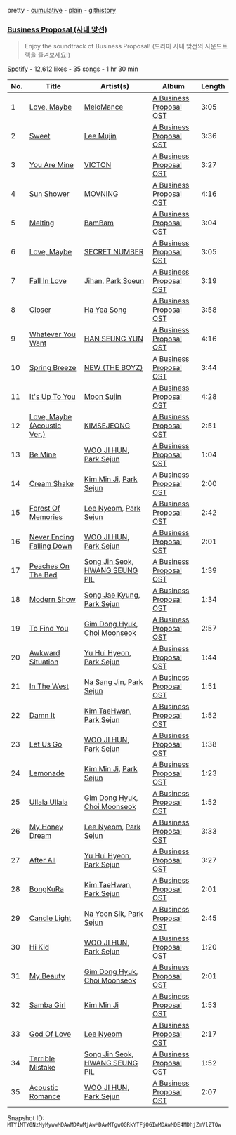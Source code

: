 pretty - [cumulative](/playlists/cumulative/37i9dQZF1DX4epI7cdLjJs.md) - [plain](/playlists/plain/37i9dQZF1DX4epI7cdLjJs) - [githistory](https://github.githistory.xyz/mackorone/spotify-playlist-archive/blob/main/playlists/plain/37i9dQZF1DX4epI7cdLjJs)

### [Business Proposal \(사내 맞선\)](https://open.spotify.com/playlist/37i9dQZF1DX4epI7cdLjJs)

> Enjoy the soundtrack of Business Proposal! \(드라마 사내 맞선의 사운드트랙을 즐겨보세요!\)

[Spotify](https://open.spotify.com/user/spotify) - 12,612 likes - 35 songs - 1 hr 30 min

| No. | Title | Artist(s) | Album | Length |
|---|---|---|---|---|
| 1 | [Love, Maybe](https://open.spotify.com/track/3YsCMGLIVo1yuTRL0MzUAl) | [MeloMance](https://open.spotify.com/artist/6k4r73Wq8nhkCDoUsECL1e) | [A Business Proposal OST](https://open.spotify.com/album/3mus1JiTJRZUfhOExy71lY) | 3:05 |
| 2 | [Sweet](https://open.spotify.com/track/31ww06T99hidCTBfXXI7JM) | [Lee Mujin](https://open.spotify.com/artist/4Xj0peBt3EZHbdF20JmdWC) | [A Business Proposal OST](https://open.spotify.com/album/3mus1JiTJRZUfhOExy71lY) | 3:36 |
| 3 | [You Are Mine](https://open.spotify.com/track/5QpIWR4XQChU7SxdXCoQ4J) | [VICTON](https://open.spotify.com/artist/0ziR2zN0NFcB4x1G3P8cW3) | [A Business Proposal OST](https://open.spotify.com/album/3mus1JiTJRZUfhOExy71lY) | 3:27 |
| 4 | [Sun Shower](https://open.spotify.com/track/6mgMKlpruxqFBWGBGtrOmw) | [MOVNING](https://open.spotify.com/artist/6tuZdsQHRegQDPlRdcMjbn) | [A Business Proposal OST](https://open.spotify.com/album/3mus1JiTJRZUfhOExy71lY) | 4:16 |
| 5 | [Melting](https://open.spotify.com/track/0QKOCQ3LJSmTSDLBVxiXun) | [BamBam](https://open.spotify.com/artist/2p48L95TwEaYkSdn6R7LOr) | [A Business Proposal OST](https://open.spotify.com/album/3mus1JiTJRZUfhOExy71lY) | 3:04 |
| 6 | [Love, Maybe](https://open.spotify.com/track/2hbFM866nfLphLKKZNhnsW) | [SECRET NUMBER](https://open.spotify.com/artist/7qxo9RTWfEoFKN7XGtNV6V) | [A Business Proposal OST](https://open.spotify.com/album/3mus1JiTJRZUfhOExy71lY) | 3:05 |
| 7 | [Fall In Love](https://open.spotify.com/track/5gWr7mzkXFPFDfY0pD8a6Q) | [Jihan](https://open.spotify.com/artist/47ODPG71p0WSxPL9fjooi4), [Park Soeun](https://open.spotify.com/artist/5mRaQUiwWOrJGSsC2TM1K0) | [A Business Proposal OST](https://open.spotify.com/album/3mus1JiTJRZUfhOExy71lY) | 3:19 |
| 8 | [Closer](https://open.spotify.com/track/1h1Cr0879UYdOFE2AwVIns) | [Ha Yea Song](https://open.spotify.com/artist/4Kw6Puq72YDjXvVBrBkdw3) | [A Business Proposal OST](https://open.spotify.com/album/3mus1JiTJRZUfhOExy71lY) | 3:58 |
| 9 | [Whatever You Want](https://open.spotify.com/track/4dgs4D8qKznSSzME2POXRN) | [HAN SEUNG YUN](https://open.spotify.com/artist/0YVjg0dVOZ5aKZK66BWxNI) | [A Business Proposal OST](https://open.spotify.com/album/3mus1JiTJRZUfhOExy71lY) | 4:16 |
| 10 | [Spring Breeze](https://open.spotify.com/track/6O47mAbHvhLxCTVkBFLFhr) | [NEW \(THE BOYZ\)](https://open.spotify.com/artist/67pva3FofOzEWZ3dSAItPL) | [A Business Proposal OST](https://open.spotify.com/album/3mus1JiTJRZUfhOExy71lY) | 3:44 |
| 11 | [It's Up To You](https://open.spotify.com/track/38YUqOMBslBRUauuSqyaFX) | [Moon Sujin](https://open.spotify.com/artist/36MQil20hjOpG5f52NQ4du) | [A Business Proposal OST](https://open.spotify.com/album/3mus1JiTJRZUfhOExy71lY) | 4:28 |
| 12 | [Love, Maybe \(Acoustic Ver.\)](https://open.spotify.com/track/3HbX8AD9hZgkDqd5eRxD0G) | [KIMSEJEONG](https://open.spotify.com/artist/1lFLniFTaPjYCtQZvDXpqu) | [A Business Proposal OST](https://open.spotify.com/album/3mus1JiTJRZUfhOExy71lY) | 2:51 |
| 13 | [Be Mine](https://open.spotify.com/track/5uVIYV2vvy9Klhes5j1Ljd) | [WOO JI HUN](https://open.spotify.com/artist/7gtqoiAM3hN5D0ug4BuHW0), [Park Sejun](https://open.spotify.com/artist/6NudWSh9xMZQ1fQyERNRDW) | [A Business Proposal OST](https://open.spotify.com/album/3mus1JiTJRZUfhOExy71lY) | 1:04 |
| 14 | [Cream Shake](https://open.spotify.com/track/1bAUueFkBPyLjftDFOHbgB) | [Kim Min Ji](https://open.spotify.com/artist/7bEE8ag9PQsb89eNzAdbQv), [Park Sejun](https://open.spotify.com/artist/6NudWSh9xMZQ1fQyERNRDW) | [A Business Proposal OST](https://open.spotify.com/album/3mus1JiTJRZUfhOExy71lY) | 2:00 |
| 15 | [Forest Of Memories](https://open.spotify.com/track/70yF1ekG7gs78Ey5T8m2Ze) | [Lee Nyeom](https://open.spotify.com/artist/1sICrpjblLnT3YlWUWpXBO), [Park Sejun](https://open.spotify.com/artist/6NudWSh9xMZQ1fQyERNRDW) | [A Business Proposal OST](https://open.spotify.com/album/3mus1JiTJRZUfhOExy71lY) | 2:42 |
| 16 | [Never Ending Falling Down](https://open.spotify.com/track/4ra71wrzAA9FtJ0nrtwrFa) | [WOO JI HUN](https://open.spotify.com/artist/7gtqoiAM3hN5D0ug4BuHW0), [Park Sejun](https://open.spotify.com/artist/6NudWSh9xMZQ1fQyERNRDW) | [A Business Proposal OST](https://open.spotify.com/album/3mus1JiTJRZUfhOExy71lY) | 2:01 |
| 17 | [Peaches On The Bed](https://open.spotify.com/track/4VVCyNiD83wGaWjHFbSv5S) | [Song Jin Seok](https://open.spotify.com/artist/39gwJ5Pyd3jpuC2IPh3GFg), [HWANG SEUNG PIL](https://open.spotify.com/artist/2B0ns0f43BZMTheyMx0ELG) | [A Business Proposal OST](https://open.spotify.com/album/3mus1JiTJRZUfhOExy71lY) | 1:39 |
| 18 | [Modern Show](https://open.spotify.com/track/2w1eqjKSOdVetL7QvTgcOR) | [Song Jae Kyung](https://open.spotify.com/artist/2lwSORf2zF6pBe8fZszsfB), [Park Sejun](https://open.spotify.com/artist/6NudWSh9xMZQ1fQyERNRDW) | [A Business Proposal OST](https://open.spotify.com/album/3mus1JiTJRZUfhOExy71lY) | 1:34 |
| 19 | [To Find You](https://open.spotify.com/track/6NdrVnoiBqOVoyKPjVArih) | [Gim Dong Hyuk](https://open.spotify.com/artist/4q2rmErLC50o189308xeRJ), [Choi Moonseok](https://open.spotify.com/artist/6riHI4FN8xbEQjH6AjW42h) | [A Business Proposal OST](https://open.spotify.com/album/3mus1JiTJRZUfhOExy71lY) | 2:57 |
| 20 | [Awkward Situation](https://open.spotify.com/track/4nadl399x1dndJ5MFM8LEs) | [Yu Hui Hyeon](https://open.spotify.com/artist/54H4uu5zowKnSl1rzZcD7c), [Park Sejun](https://open.spotify.com/artist/6NudWSh9xMZQ1fQyERNRDW) | [A Business Proposal OST](https://open.spotify.com/album/3mus1JiTJRZUfhOExy71lY) | 1:44 |
| 21 | [In The West](https://open.spotify.com/track/1rrgOL3WuerTuuW32l0mFH) | [Na Sang Jin](https://open.spotify.com/artist/30IPE5ia0YNKT1QtgiNFt0), [Park Sejun](https://open.spotify.com/artist/6NudWSh9xMZQ1fQyERNRDW) | [A Business Proposal OST](https://open.spotify.com/album/3mus1JiTJRZUfhOExy71lY) | 1:51 |
| 22 | [Damn It](https://open.spotify.com/track/5BNASvMekn4DQkOsYfDwUj) | [Kim TaeHwan](https://open.spotify.com/artist/724ViSIaJe6HaYOWCpv5JU), [Park Sejun](https://open.spotify.com/artist/6NudWSh9xMZQ1fQyERNRDW) | [A Business Proposal OST](https://open.spotify.com/album/3mus1JiTJRZUfhOExy71lY) | 1:52 |
| 23 | [Let Us Go](https://open.spotify.com/track/5f4UBdOdFCYO4evd1kA5QI) | [WOO JI HUN](https://open.spotify.com/artist/7gtqoiAM3hN5D0ug4BuHW0), [Park Sejun](https://open.spotify.com/artist/6NudWSh9xMZQ1fQyERNRDW) | [A Business Proposal OST](https://open.spotify.com/album/3mus1JiTJRZUfhOExy71lY) | 1:38 |
| 24 | [Lemonade](https://open.spotify.com/track/6qmXgrskm57dAq6pwsszhY) | [Kim Min Ji](https://open.spotify.com/artist/7bEE8ag9PQsb89eNzAdbQv), [Park Sejun](https://open.spotify.com/artist/6NudWSh9xMZQ1fQyERNRDW) | [A Business Proposal OST](https://open.spotify.com/album/3mus1JiTJRZUfhOExy71lY) | 1:23 |
| 25 | [Ullala Ullala](https://open.spotify.com/track/3bnatiDRFXbeQ5awjx4iSh) | [Gim Dong Hyuk](https://open.spotify.com/artist/4q2rmErLC50o189308xeRJ), [Choi Moonseok](https://open.spotify.com/artist/6riHI4FN8xbEQjH6AjW42h) | [A Business Proposal OST](https://open.spotify.com/album/3mus1JiTJRZUfhOExy71lY) | 1:52 |
| 26 | [My Honey Dream](https://open.spotify.com/track/0BHHaGuszWlVgoh7dLsTKQ) | [Lee Nyeom](https://open.spotify.com/artist/1sICrpjblLnT3YlWUWpXBO), [Park Sejun](https://open.spotify.com/artist/6NudWSh9xMZQ1fQyERNRDW) | [A Business Proposal OST](https://open.spotify.com/album/3mus1JiTJRZUfhOExy71lY) | 3:33 |
| 27 | [After All](https://open.spotify.com/track/0KIk3oin9DDJ9HecnEs91T) | [Yu Hui Hyeon](https://open.spotify.com/artist/54H4uu5zowKnSl1rzZcD7c), [Park Sejun](https://open.spotify.com/artist/6NudWSh9xMZQ1fQyERNRDW) | [A Business Proposal OST](https://open.spotify.com/album/3mus1JiTJRZUfhOExy71lY) | 3:27 |
| 28 | [BongKuRa](https://open.spotify.com/track/15NmskfwJnJXJXqH54Dri7) | [Kim TaeHwan](https://open.spotify.com/artist/724ViSIaJe6HaYOWCpv5JU), [Park Sejun](https://open.spotify.com/artist/6NudWSh9xMZQ1fQyERNRDW) | [A Business Proposal OST](https://open.spotify.com/album/3mus1JiTJRZUfhOExy71lY) | 2:01 |
| 29 | [Candle Light](https://open.spotify.com/track/1F2P7srOE767cLt6lhs9nw) | [Na Yoon Sik](https://open.spotify.com/artist/0bUV6TgZPVdoinyGf0jAeT), [Park Sejun](https://open.spotify.com/artist/6NudWSh9xMZQ1fQyERNRDW) | [A Business Proposal OST](https://open.spotify.com/album/3mus1JiTJRZUfhOExy71lY) | 2:45 |
| 30 | [Hi Kid](https://open.spotify.com/track/6tydpi2zRA13npPi18NbZr) | [WOO JI HUN](https://open.spotify.com/artist/7gtqoiAM3hN5D0ug4BuHW0), [Park Sejun](https://open.spotify.com/artist/6NudWSh9xMZQ1fQyERNRDW) | [A Business Proposal OST](https://open.spotify.com/album/3mus1JiTJRZUfhOExy71lY) | 1:20 |
| 31 | [My Beauty](https://open.spotify.com/track/05dBk3sCjkX66bYPD3TDTj) | [Gim Dong Hyuk](https://open.spotify.com/artist/4q2rmErLC50o189308xeRJ), [Choi Moonseok](https://open.spotify.com/artist/6riHI4FN8xbEQjH6AjW42h) | [A Business Proposal OST](https://open.spotify.com/album/3mus1JiTJRZUfhOExy71lY) | 2:01 |
| 32 | [Samba Girl](https://open.spotify.com/track/0alWdIIM0Bm7kzra5eB0yk) | [Kim Min Ji](https://open.spotify.com/artist/7bEE8ag9PQsb89eNzAdbQv) | [A Business Proposal OST](https://open.spotify.com/album/3mus1JiTJRZUfhOExy71lY) | 1:53 |
| 33 | [God Of Love](https://open.spotify.com/track/0LiCjOcfc4i059gEyGjpUH) | [Lee Nyeom](https://open.spotify.com/artist/1sICrpjblLnT3YlWUWpXBO) | [A Business Proposal OST](https://open.spotify.com/album/3mus1JiTJRZUfhOExy71lY) | 2:17 |
| 34 | [Terrible Mistake](https://open.spotify.com/track/5GY8fd9L48CsyKT4I2trCV) | [Song Jin Seok](https://open.spotify.com/artist/39gwJ5Pyd3jpuC2IPh3GFg), [HWANG SEUNG PIL](https://open.spotify.com/artist/2B0ns0f43BZMTheyMx0ELG) | [A Business Proposal OST](https://open.spotify.com/album/3mus1JiTJRZUfhOExy71lY) | 1:52 |
| 35 | [Acoustic Romance](https://open.spotify.com/track/7CmLlsJ9PExKs6P4L5cAxM) | [WOO JI HUN](https://open.spotify.com/artist/7gtqoiAM3hN5D0ug4BuHW0), [Park Sejun](https://open.spotify.com/artist/6NudWSh9xMZQ1fQyERNRDW) | [A Business Proposal OST](https://open.spotify.com/album/3mus1JiTJRZUfhOExy71lY) | 2:07 |

Snapshot ID: `MTY1MTY0NzMyMywwMDAwMDAwMjAwMDAwMTgwOGRkYTFjOGIwMDAwMDE4MDhjZmVlZTQw`
